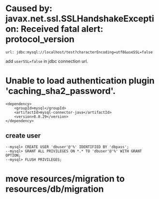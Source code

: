 # Caused by: javax.net.ssl.SSLHandshakeException: Received fatal alert: protocol_version

    url: jdbc:mysql://localhost/test?characterEncoding=utf8&useSSL=false

add `userSSL=false` in jdbc connection url.

# Unable to load authentication plugin 'caching_sha2_password'.

    <dependency>
        <groupId>mysql</groupId>
        <artifactId>mysql-connector-java</artifactId>
        <version>8.0.29</version>
    </dependency>

## create user

    --mysql> CREATE USER 'dbuser'@'%' IDENTIFIED BY 'dbpass';
    --mysql> GRANT ALL PRIVILEGES ON *.* TO 'dbuser'@'%' WITH GRANT OPTION;
    --mysql> FLUSH PRIVILEGES;

# move resources/migration to resources/db/migration